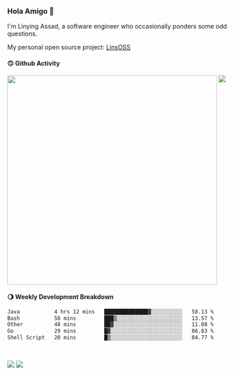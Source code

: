 ### Hola Amigo 🤣   

I'm Linying Assad, a software engineer who occasionally ponders some odd questions.  

My personal open source project: [LinsOSS](https://github.com/linsoss)
 
#### 🙃 Github Activity 
<div>
  <img src="https://github-readme-stats.vercel.app/api?username=al-assad&show_icons=true" align="top" style="display: inline-block;" width="480"/>
  <img src="https://github-readme-stats.vercel.app/api/top-langs/?username=al-assad&hide=css,html&langs_count=8&layout=compact" align="top" style="display: inline-block;"/>
</div>

#### 🌖 Weekly Development Breakdown
<!--START_SECTION:waka-->

```txt
Java           4 hrs 12 mins   ██████████████▓░░░░░░░░░░   58.13 %
Bash           58 mins         ███▒░░░░░░░░░░░░░░░░░░░░░   13.57 %
Other          48 mins         ██▓░░░░░░░░░░░░░░░░░░░░░░   11.08 %
Go             29 mins         █▓░░░░░░░░░░░░░░░░░░░░░░░   06.83 %
Shell Script   20 mins         █▒░░░░░░░░░░░░░░░░░░░░░░░   04.77 %
```

<!--END_SECTION:waka-->

<br>

<a href="https://twitter.com/assad_lin"><img src="https://img.shields.io/badge/Twitter-@assad__lin-blue?style=flat&logo=twitter" /></a>
<a href="https://al-assad.github.io"><img src="https://img.shields.io/badge/Blogs-Linying_Assad's_Blog-yellow?style=flat&logo=github" /></a>


